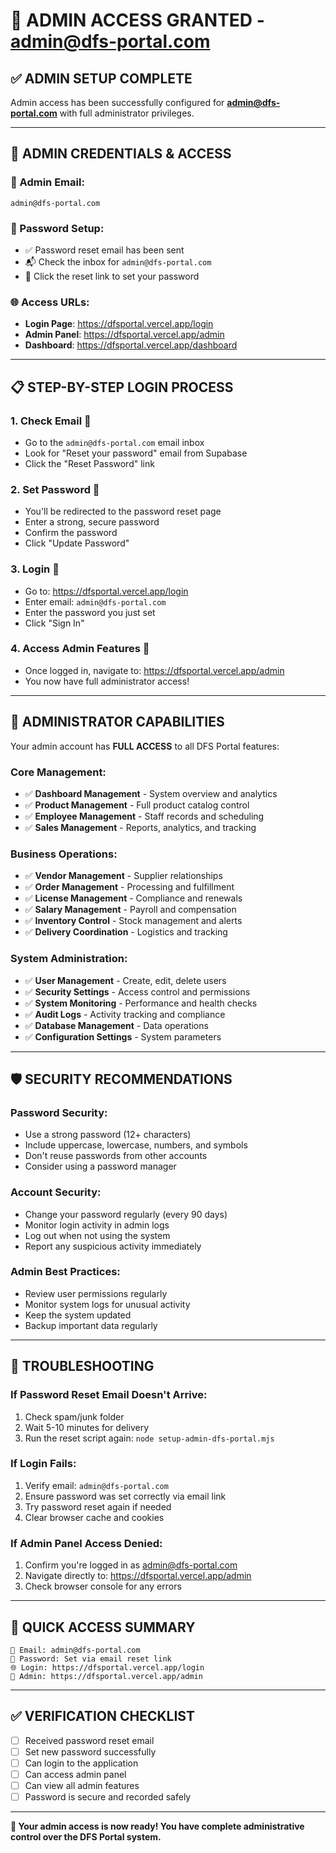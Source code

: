 # 👑 ADMIN ACCESS GRANTED - admin@dfs-portal.com

## ✅ **ADMIN SETUP COMPLETE**

Admin access has been successfully configured for **admin@dfs-portal.com** with full administrator privileges.

---

## 🔐 **ADMIN CREDENTIALS & ACCESS**

### **📧 Admin Email:**
```
admin@dfs-portal.com
```

### **🔑 Password Setup:**
- ✅ Password reset email has been sent
- 📬 Check the inbox for `admin@dfs-portal.com`
- 🔗 Click the reset link to set your password

### **🌐 Access URLs:**
- **Login Page**: https://dfsportal.vercel.app/login
- **Admin Panel**: https://dfsportal.vercel.app/admin
- **Dashboard**: https://dfsportal.vercel.app/dashboard

---

## 📋 **STEP-BY-STEP LOGIN PROCESS**

### **1. Check Email** 📧
- Go to the `admin@dfs-portal.com` email inbox
- Look for "Reset your password" email from Supabase
- Click the "Reset Password" link

### **2. Set Password** 🔑
- You'll be redirected to the password reset page
- Enter a strong, secure password
- Confirm the password
- Click "Update Password"

### **3. Login** 🚪
- Go to: https://dfsportal.vercel.app/login
- Enter email: `admin@dfs-portal.com`
- Enter the password you just set
- Click "Sign In"

### **4. Access Admin Features** 👑
- Once logged in, navigate to: https://dfsportal.vercel.app/admin
- You now have full administrator access!

---

## 👑 **ADMINISTRATOR CAPABILITIES**

Your admin account has **FULL ACCESS** to all DFS Portal features:

### **Core Management:**
- ✅ **Dashboard Management** - System overview and analytics
- ✅ **Product Management** - Full product catalog control
- ✅ **Employee Management** - Staff records and scheduling
- ✅ **Sales Management** - Reports, analytics, and tracking

### **Business Operations:**
- ✅ **Vendor Management** - Supplier relationships
- ✅ **Order Management** - Processing and fulfillment
- ✅ **License Management** - Compliance and renewals
- ✅ **Salary Management** - Payroll and compensation
- ✅ **Inventory Control** - Stock management and alerts
- ✅ **Delivery Coordination** - Logistics and tracking

### **System Administration:**
- ✅ **User Management** - Create, edit, delete users
- ✅ **Security Settings** - Access control and permissions
- ✅ **System Monitoring** - Performance and health checks
- ✅ **Audit Logs** - Activity tracking and compliance
- ✅ **Database Management** - Data operations
- ✅ **Configuration Settings** - System parameters

---

## 🛡️ **SECURITY RECOMMENDATIONS**

### **Password Security:**
- Use a strong password (12+ characters)
- Include uppercase, lowercase, numbers, and symbols
- Don't reuse passwords from other accounts
- Consider using a password manager

### **Account Security:**
- Change your password regularly (every 90 days)
- Monitor login activity in admin logs
- Log out when not using the system
- Report any suspicious activity immediately

### **Admin Best Practices:**
- Review user permissions regularly
- Monitor system logs for unusual activity
- Keep the system updated
- Backup important data regularly

---

## 🚨 **TROUBLESHOOTING**

### **If Password Reset Email Doesn't Arrive:**
1. Check spam/junk folder
2. Wait 5-10 minutes for delivery
3. Run the reset script again: `node setup-admin-dfs-portal.mjs`

### **If Login Fails:**
1. Verify email: `admin@dfs-portal.com`
2. Ensure password was set correctly via email link
3. Try password reset again if needed
4. Clear browser cache and cookies

### **If Admin Panel Access Denied:**
1. Confirm you're logged in as admin@dfs-portal.com
2. Navigate directly to: https://dfsportal.vercel.app/admin
3. Check browser console for any errors

---

## 🎯 **QUICK ACCESS SUMMARY**

```
📧 Email: admin@dfs-portal.com
🔑 Password: Set via email reset link
🌐 Login: https://dfsportal.vercel.app/login
👑 Admin: https://dfsportal.vercel.app/admin
```

---

## ✅ **VERIFICATION CHECKLIST**

- [ ] Received password reset email
- [ ] Set new password successfully  
- [ ] Can login to the application
- [ ] Can access admin panel
- [ ] Can view all admin features
- [ ] Password is secure and recorded safely

---

**🎉 Your admin access is now ready! You have complete administrative control over the DFS Portal system.**
